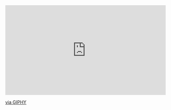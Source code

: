 <div style="width:100%;height:0;padding-bottom:56%;position:relative;"><iframe src="https://giphy.com/embed/13HgwGsXF0aiGY" width="100%" height="100%" style="position:absolute" frameBorder="0" class="giphy-embed" allowFullScreen></iframe></div><p><a href="https://giphy.com/gifs/13HgwGsXF0aiGY">via GIPHY</a></p>